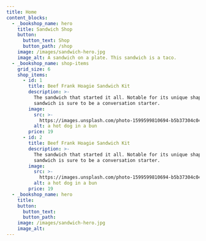 ```yaml
---
title: Home
content_blocks:
  - _bookshop_name: hero
    title: Sandwich Shop
    button:
      button_text: Shop
      button_path: /shop
    image: /images/sandwich-hero.jpg
    image_alt: A sandwich on a plate. This sandwich is a taco.
  - _bookshop_name: shop-items
    grid_size: 6
    shop_items:
      - id: 1
        title: Beef Frank Hoagie Sandwich Kit
        description: >-
          The sandwich that started it all. Notable for its unique shape, this
          sandwich is sure to be a conversation starter.
        image:
          src: >-
            https://images.unsplash.com/photo-1599599810694-b5b37304c041?ixlib=rb-4.0.3&ixid=MnwxMjA3fDB8MHxzZWFyY2h8Mnx8aG90JTIwZG9nfGVufDB8fDB8fA%3D%3D&auto=format&fit=crop&w=600&h=600&q=80&crop=entropy
          alt: a hot dog in a bun
        price: 19
      - id: 2
        title: Beef Frank Hoagie Sandwich Kit
        description: >-
          The sandwich that started it all. Notable for its unique shape, this
          sandwich is sure to be a conversation starter.
        image:
          src: >-
            https://images.unsplash.com/photo-1599599810694-b5b37304c041?ixlib=rb-4.0.3&ixid=MnwxMjA3fDB8MHxzZWFyY2h8Mnx8aG90JTIwZG9nfGVufDB8fDB8fA%3D%3D&auto=format&fit=crop&w=600&h=600&q=80&crop=entropy
          alt: a hot dog in a bun
        price: 19
  - _bookshop_name: hero
    title:
    button:
      button_text:
      button_path:
    image: /images/sandwich-hero.jpg
    image_alt:
---
```

